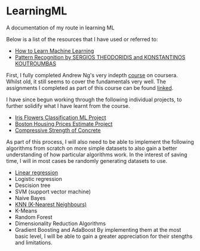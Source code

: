 # LearningML
A documentation of my route in learning ML  
  
Below is a list of the resources that I have used or referred to:  
- [How to Learn Machine Learning](https://elitedatascience.com/learn-machine-learning)
- [Pattern Recognition by SERGIOS THEODORIDIS and KONSTANTINOS KOUTROUMBAS](https://github.com/JanThan/LearningML/blob/master/PatternRecognition.pdf)

First, I fully completed Andrew Ng's very indepth [course](https://www.coursera.org/learn/machine-learning) on coursera. 
Whilst old, it still seems to cover the fundamentals very well. The assignments I completed as part of this course can be found [linked](https://github.com/JanThan/LearningML/tree/master/AndrewNg_MLCourse).  

I have since begun working through the following individual projects, to further solidify what I have learnt from the course.  
- [Iris Flowers Classification ML Project](https://github.com/JanThan/LearningML/tree/master/IRIS)
- [Boston Housing Prices Estimate Project](https://github.com/JanThan/LearningML/tree/master/BostonHousingProblem)
- [Compressive Strength of Concrete](https://github.com/JanThan/LearningML/tree/master/CompressiveStrengthOfConcrete)

As part of this process, I will also need to be able to implement the following algorithms from scratch on more simple datasets to also gain a better understanding of how particular algorithms work. In the interest of saving time, I will in most cases be randomly generating datasets to use.
- [Linear regression](https://github.com/JanThan/LearningML/tree/master/AlgorithmImplementations/LinearRegression)
- Logistic regression
- Descision tree
- SVM (support vector machine)
- Naive Bayes
- [KNN (K-Nearest Neighbours)](https://github.com/JanThan/LearningML/tree/master/AlgorithmImplementations/KNN)
- K-Means
- Random Forest
- Dimensionality Reduction Algorithms
- Gradient Boosting and AdaBoost
By implementing them at the most basic level, I will be able to gain a greater appreciation for their stengths and limitations. 
